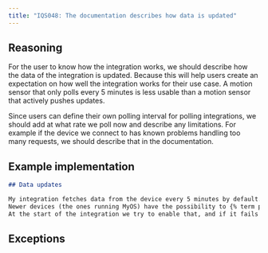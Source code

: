 ```yaml
---
title: "IQS048: The documentation describes how data is updated"
---
```


## Reasoning

For the user to know how the integration works, we should describe how the data of the integration is updated.
Because this will help users create an expectation on how well the integration works for their use case.
A motion sensor that only polls every 5 minutes is less usable than a motion sensor that actively pushes updates.

Since users can define their own polling interval for polling integrations, we should add at what rate we poll now and describe any limitations.
For example if the device we connect to has known problems handling too many requests, we should describe that in the documentation.

## Example implementation

```markdown showLineNumbers
## Data updates

My integration fetches data from the device every 5 minutes by default.
Newer devices (the ones running MyOS) have the possibility to {% term push %} data.
At the start of the integration we try to enable that, and if it fails we fall back to {% term polling %}.
```

## Exceptions